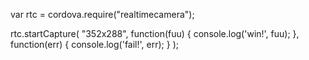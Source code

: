 var rtc = cordova.require("realtimecamera");

rtc.startCapture(
	"352x288", 
	function(fuu) { console.log('win!', fuu);  }, 
	function(err) { console.log('fail!', err); }
);